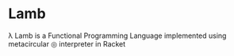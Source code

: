 # Lamb
λ Lamb is a Functional Programming Language implemented using metacircular ◎ interpreter in Racket  
